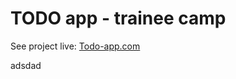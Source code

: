 # TODO app - trainee camp

See project live: [Todo-app.com](https://apaltrow.github.io/todo-app-trainee-camp/)

adsdad
